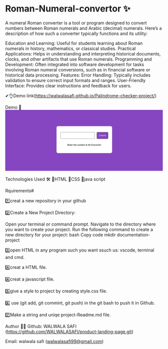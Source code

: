 # Roman-Numeral-convertor ✨ 

A numeral Roman converter is a tool or program designed to convert numbers between Roman numerals and Arabic (decimal) numerals. Here’s a description of how such a converter typically functions and its utility:

Education and Learning: Useful for students learning about Roman numerals in history, mathematics, or classical studies.
Practical Applications: Helps in understanding and interpreting historical documents, clocks, and other artifacts that use Roman numerals.
Programming and Development: Often integrated into software development for tasks involving Roman numeral conversions, such as in financial software or historical data processing.
Features:
Error Handling: Typically includes validation to ensure correct input formats and ranges.
User-Friendly Interface: Provides clear instructions and feedback for users.

✔👌Demo link(https://walwalasafi.github.io/Palindrome-checker-project/)


Demo 📸
![Screenshot](image/SharedScreenshot.jpg)

Technologies Used 🛠️
🔹HTML
🔹CSS
🔹java script



Rquirements# 

1️⃣creat a new repository in your github

2️⃣Create a New Project Directory:

Open your terminal or command prompt. Navigate to the directory where you want to create your project. Run the following command to create a new directory for your project: bash Copy code mkdir documentation-project

3️⃣open HTML in any program such you want ssuch us: vscode, terminal and cmd.

4️⃣creat a  HTML file.

4️⃣creat a  javascript file.

5️⃣give a style to project by creating style.css file. 

6️⃣ use (git add, git commint, git push) in the git bash to push it in Github.

7️⃣Make a string and uniqe project-Readme.md file.


Author 🔵✅
Github: WALWALA SAFI (https://github.com/WALWALASAFI/product-landing-page.git)

Email: walwala safi (walwalasafi99@gmail.com)


